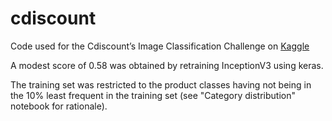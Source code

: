 # cdiscount

Code used for the Cdiscount’s Image Classification Challenge on [Kaggle](https://www.kaggle.com/c/cdiscount-image-classification-challenge/)

A modest score of 0.58 was obtained by retraining InceptionV3 using keras.

The training set was restricted to the product classes having not being in the 10% least frequent in the training set (see "Category distribution" notebook for rationale).
